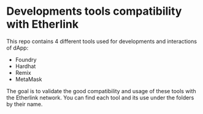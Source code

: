 # Developments tools compatibility with Etherlink

This repo contains 4 different tools used for developments and interactions of dApp:
- Foundry
- Hardhat
- Remix
- MetaMask

The goal is to validate the good compatibility and usage of these tools with the Etherlink network. You can find each tool and its use under the folders by their name.